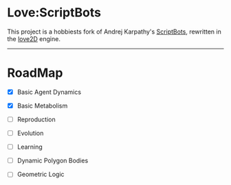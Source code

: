 # Love:ScriptBots

This project is a hobbiests fork of Andrej Karpathy's [ScriptBots], rewritten
in the [love2D] engine.

--------------------------------------------------------------------------------

# RoadMap

* [x] Basic Agent Dynamics
* [x] Basic Metabolism
* [ ] Reproduction
* [ ] Evolution
* [ ] Learning

* [ ] Dynamic Polygon Bodies
* [ ] Geometric Logic

[ScriptBots]:(https://github.com/Ramblurr/scriptbots)
[love2d]:(https://love2d.org/)
